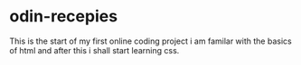 # odin-recepies
This is the start of my first online coding project i am familar with the
basics of html and after this i shall start learning css.
